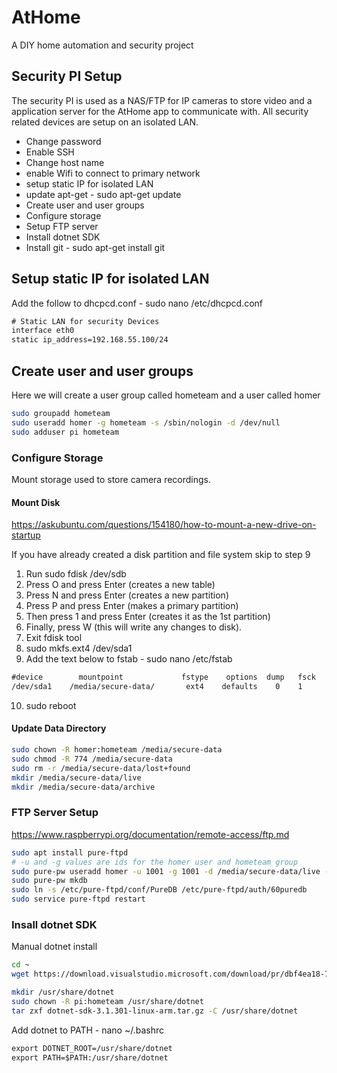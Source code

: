 # AtHome
A DIY home automation and security project

## Security PI Setup
The security PI is used as a NAS/FTP for IP cameras to store video and a application server for
the AtHome app to communicate with. All security related devices are setup on an isolated LAN.

- Change password
- Enable SSH
- Change host name
- enable Wifi to connect to primary network
- setup static IP for isolated LAN
- update apt-get - sudo apt-get update
- Create user and user groups
- Configure storage
- Setup FTP server
- Install dotnet SDK
- Install git - sudo apt-get install git


## Setup static IP for isolated LAN
Add the follow to dhcpcd.conf - sudo nano /etc/dhcpcd.conf
``` txt
# Static LAN for security Devices
interface eth0
static ip_address=192.168.55.100/24
```


## Create user and user groups
Here we will create a user group called hometeam and a user called homer
``` sh
sudo groupadd hometeam
sudo useradd homer -g hometeam -s /sbin/nologin -d /dev/null
sudo adduser pi hometeam
```

### Configure Storage
Mount storage used to store camera recordings. 


#### Mount Disk
https://askubuntu.com/questions/154180/how-to-mount-a-new-drive-on-startup

If you have already created a disk partition and file system skip to step 9

1. Run sudo fdisk /dev/sdb
2. Press O and press Enter (creates a new table)
3. Press N and press Enter (creates a new partition)
4. Press P and press Enter (makes a primary partition)
5. Then press 1 and press Enter (creates it as the 1st partition)
6. Finally, press W (this will write any changes to disk).
7. Exit fdisk tool
8. sudo mkfs.ext4 /dev/sda1
9. Add the text below to fstab - sudo nano /etc/fstab
``` txt
#device        mountpoint             fstype    options  dump   fsck
/dev/sda1    /media/secure-data/       ext4    defaults    0    1
```
10. sudo reboot

#### Update Data Directory
``` sh
sudo chown -R homer:hometeam /media/secure-data
sudo chmod -R 774 /media/secure-data
sudo rm -r /media/secure-data/lost+found
mkdir /media/secure-data/live
mkdir /media/secure-data/archive
```


### FTP Server Setup
https://www.raspberrypi.org/documentation/remote-access/ftp.md

``` sh
sudo apt install pure-ftpd
# -u and -g values are ids for the homer user and hometeam group
sudo pure-pw useradd homer -u 1001 -g 1001 -d /media/secure-data/live -m
sudo pure-pw mkdb
sudo ln -s /etc/pure-ftpd/conf/PureDB /etc/pure-ftpd/auth/60puredb
sudo service pure-ftpd restart
```


### Insall dotnet SDK

Manual dotnet install
``` sh
cd ~
wget https://download.visualstudio.microsoft.com/download/pr/dbf4ea18-70bf-4b0f-ae9c-65c8c88bcadd/115e84fb95170ddeeaf9bdb9222c964d/dotnet-sdk-3.1.301-linux-arm.tar.gz

mkdir /usr/share/dotnet
sudo chown -R pi:hometeam /usr/share/dotnet
tar zxf dotnet-sdk-3.1.301-linux-arm.tar.gz -C /usr/share/dotnet
```

Add dotnet to PATH - nano ~/.bashrc
``` txt
export DOTNET_ROOT=/usr/share/dotnet
export PATH=$PATH:/usr/share/dotnet
```
